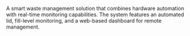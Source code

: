 A smart waste management solution that combines hardware automation with real-time monitoring capabilities. The system features an automated lid, fill-level monitoring, and a web-based dashboard for remote management.
